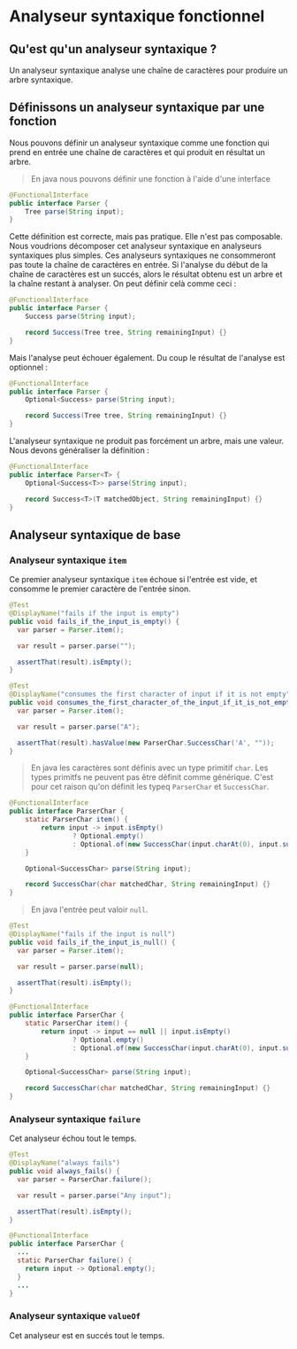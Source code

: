 # Analyseur syntaxique fonctionnel

## Qu'est qu'un analyseur syntaxique ?

Un analyseur syntaxique analyse une chaîne de caractères pour produire un arbre syntaxique.

## Définissons un analyseur syntaxique par une fonction

Nous pouvons définir un analyseur syntaxique comme une fonction qui prend en entrée une chaîne de caractères et qui produit en résultat un arbre.

> En java nous pouvons définir une fonction à l'aide d'une interface

```java
@FunctionalInterface
public interface Parser {
    Tree parse(String input);
}
```

Cette définition est correcte, mais pas pratique.
Elle n'est pas composable.
Nous voudrions décomposer cet analyseur syntaxique en analyseurs syntaxiques plus simples.
Ces analyseurs syntaxiques ne consommeront pas toute la chaîne de caractères en entrée.
Si l'analyse du début de la chaîne de caractères est un succés, alors le résultat obtenu est un arbre et la chaîne restant à analyser. On peut définir celà comme ceci :

```java
@FunctionalInterface
public interface Parser {
    Success parse(String input);

    record Success(Tree tree, String remainingInput) {}
}
```

Mais l'analyse peut échouer également. Du coup le résultat de l'analyse est optionnel :

```java
@FunctionalInterface
public interface Parser {
    Optional<Success> parse(String input);

    record Success(Tree tree, String remainingInput) {}
}
```

L'analyseur syntaxique ne produit pas forcément un arbre, mais une valeur. Nous devons généraliser la définition :

```java
@FunctionalInterface
public interface Parser<T> {
    Optional<Success<T>> parse(String input);

    record Success<T>(T matchedObject, String remainingInput) {}
}
```

## Analyseur syntaxique de base

### Analyseur syntaxique `item`

Ce premier analyseur syntaxique `item` échoue si l'entrée est vide, et consomme le premier caractère de l'entrée sinon.

```java
@Test
@DisplayName("fails if the input is empty")
public void fails_if_the_input_is_empty() {
  var parser = Parser.item();

  var result = parser.parse("");

  assertThat(result).isEmpty();
}

@Test
@DisplayName("consumes the first character of input if it is not empty")
public void consumes_the_first_character_of_the_input_if_it_is_not_empty() {
  var parser = Parser.item();

  var result = parser.parse("A");

  assertThat(result).hasValue(new ParserChar.SuccessChar('A', ""));
}
```

> En java les caractères sont définis avec un type primitif `char`.
> Les types primitfs ne peuvent pas être définit comme générique. C'est pour cet raison qu'on définit les typeq `ParserChar` et `SuccessChar`.

```java
@FunctionalInterface
public interface ParserChar {
    static ParserChar item() {
        return input -> input.isEmpty()
                ? Optional.empty()
                : Optional.of(new SuccessChar(input.charAt(0), input.substring(1)));
    }

    Optional<SuccessChar> parse(String input);

    record SuccessChar(char matchedChar, String remainingInput) {}
}
```

> En java l'entrée peut valoir `null`.

```java
@Test
@DisplayName("fails if the input is null")
public void fails_if_the_input_is_null() {
  var parser = Parser.item();

  var result = parser.parse(null);

  assertThat(result).isEmpty();
}

@FunctionalInterface
public interface ParserChar {
    static ParserChar item() {
        return input -> input == null || input.isEmpty()
                ? Optional.empty()
                : Optional.of(new SuccessChar(input.charAt(0), input.substring(1)));
    }

    Optional<SuccessChar> parse(String input);

    record SuccessChar(char matchedChar, String remainingInput) {}
}
```

### Analyseur syntaxique `failure`

Cet analyseur échou tout le temps.

```java
@Test
@DisplayName("always fails")
public void always_fails() {
  var parser = ParserChar.failure();

  var result = parser.parse("Any input");

  assertThat(result).isEmpty();
}

@FunctionalInterface
public interface ParserChar {
  ...
  static ParserChar failure() {
    return input -> Optional.empty();
  }
  ...
}
```

### Analyseur syntaxique `valueOf`

Cet analyseur est en succés tout le temps.
